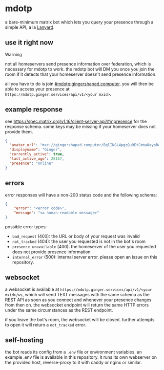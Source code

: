 # mdotp

a bare-minimum matrix bot which lets you query your presence through a simple API, a la [Lanyard](https://github.com/Phineas/lanyard).

## use it right now
> [!WARNING]
> not all homeservers send presence information over federation, which is necessary for mdotp to work. the mdotp
> bot will DM you once you join the room if it detects that your homeserver doesn't send presence information.

all you have to do is join [#mdotp:gingershaped.computer](https://matrix.to/#/#mdotp:gingershaped.computer). you will then be able to access your presence at `https://mdotp.ginger.services/api/v1/<your mxid>`.

## example response
see https://spec.matrix.org/v1.16/client-server-api/#mpresence for the response schema. some keys may be missing if your homeserver does not provide them.
```json
{
  "avatar_url": "mxc://gingershaped.computer/BglINGL4pgzQu9EtCmnaOayoRAOTJOr2",
  "displayname": "Ginger",
  "currently_active": true,
  "last_active_ago": 28167,
  "presence": "online"
}
```

## errors
error responses will have a non-200 status code and the following schema:
```json
{
    "error": "<error code>",
    "message": "<a human-readable message>"
}
```
possible error types:
- `bad_request` (400): the URL or body of your request was invalid
- `not_tracked` (404): the user you requested is not in the bot's room
- `presence_unavailable` (400): the homeserver of the user you requested does not provide presence information
- `internal_error` (500): internal server error. please open an issue on this repository.

## websocket
a websocket is available at `https://mdotp.ginger.services/api/v1/<your mxid>/ws`, which will send TEXT messages with the same schema as the REST API as soon as you connect and whenever your presence changes from then on. the websocket endpoint will return the same HTTP errors under the same circumstances as the REST endpoint.

if you leave the bot's room, the websocket will be closed. further attempts to open it will return a `not_tracked` error.

## self-hosting
the bot reads its config from a `.env` file or environment variables. an example .env file is available in this repository. it runs its own webserver on the provided host, reverse-proxy to it with caddy or nginx or similar.
